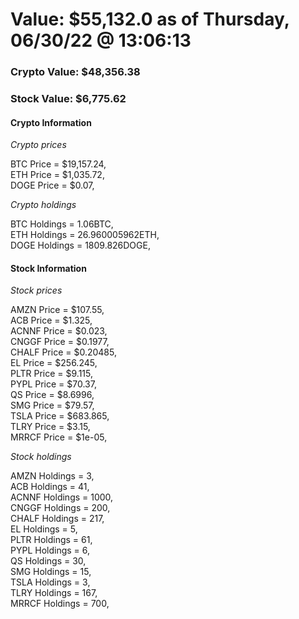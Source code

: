 # Value: $55,132.0 as of Thursday, 06/30/22 @ 13:06:13 

### Crypto Value: $48,356.38

### Stock Value: $6,775.62

#### Crypto Information 
*Crypto prices* 

BTC Price = $19,157.24,  
ETH Price = $1,035.72,  
DOGE Price = $0.07,  


*Crypto holdings* 

BTC Holdings = 1.06BTC,  
ETH Holdings = 26.960005962ETH,  
DOGE Holdings = 1809.826DOGE,  


#### Stock Information 

*Stock prices* 

AMZN Price = $107.55,  
ACB Price = $1.325,  
ACNNF Price = $0.023,  
CNGGF Price = $0.1977,  
CHALF Price = $0.20485,  
EL Price = $256.245,  
PLTR Price = $9.115,  
PYPL Price = $70.37,  
QS Price = $8.6996,  
SMG Price = $79.57,  
TSLA Price = $683.865,  
TLRY Price = $3.15,  
MRRCF Price = $1e-05,  


*Stock holdings* 

AMZN Holdings = 3,  
ACB Holdings = 41,  
ACNNF Holdings = 1000,  
CNGGF Holdings = 200,  
CHALF Holdings = 217,  
EL Holdings = 5,  
PLTR Holdings = 61,  
PYPL Holdings = 6,  
QS Holdings = 30,  
SMG Holdings = 15,  
TSLA Holdings = 3,  
TLRY Holdings = 167,  
MRRCF Holdings = 700,  


